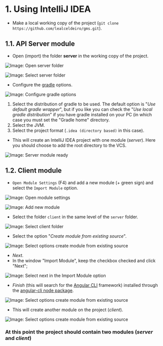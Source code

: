 # 1. Using IntelliJ IDEA

* Make a local working copy of the project (`git clone https://github.com/lealceldeiro/gms.git`).

## 1.1. API Server module

* Open (import) the folder **server** in the working copy of the project.

![Image: Open server folder](./images/1-server-open-home.idea.png)

![Image: Select server folder](./images/2-server-select-folder.idea.png)

* Configure the [gradle][1] options.

![Image: Configure gradle options](./images/3-server-gradle-config.png)

  1. Select the distribution of gradle to be used. The default option is "_Use default gradle wrapper_", but if you like you can check the "_Use local gradle distribution_" if you have gradle installed on your PC (in which case you must set the "Gradle home" directory.
  2. Select the JVM.
  3. Select the project format (`.idea (directory based)` in this case).

* This will create an IntelliJ IDEA project with one module (_server_). Here you should choose to add the root directory to the VCS.

![Image: Server module ready](./images/4-server-module-ready.png)

## 1.2. Client module

* `Open Module Settings` (F4) and add a new module (+ green sign) and select the `Import Module` option.

![Image: Open module settings](./images/5-client-add-module.png)

![Image: Add new module](./images/6-client-import-module.png)

* Select the folder `client` in the same level of the `server` folder.

![Image: Select client folder](./images/7-client-select-folder.png)

* Select the option "_Create module from existing source_".

![Image: Select options create module from existing source](./images/8-client-create-module.png)

* _Next_.
* In the window "Import Module", keep the checkbox checked and click "Next";

![Image: Select next in the Import Module option](./images/9-client-import-sources.png)

* _Finish_ (this will search for the [Angular CLI][2] framework) installed through the [angular-cli node package][3].

![Image: Select options create module from existing source](./images/10-client-finish-import.png)

* This will create another module on the project (_client_).

![Image: Select options create module from existing source](./images/11-client-done.png)

### At this point the project should contain two modules (_server_ and _client_)

[1]: https://gradle.org/
[2]: https://cli.angular.io/
[3]: https://www.npmjs.com/package/angular-cli
